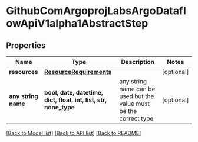 # GithubComArgoprojLabsArgoDataflowApiV1alpha1AbstractStep


## Properties
Name | Type | Description | Notes
------------ | ------------- | ------------- | -------------
**resources** | [**ResourceRequirements**](ResourceRequirements.md) |  | [optional] 
**any string name** | **bool, date, datetime, dict, float, int, list, str, none_type** | any string name can be used but the value must be the correct type | [optional]

[[Back to Model list]](../README.md#documentation-for-models) [[Back to API list]](../README.md#documentation-for-api-endpoints) [[Back to README]](../README.md)


